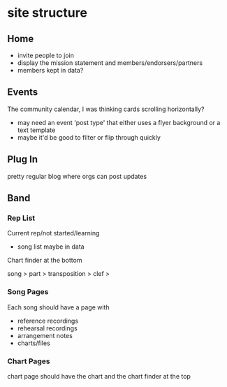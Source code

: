 ---
---

# site structure

## Home

- invite people to join
- display the mission statement and members/endorsers/partners
- members kept in data?

## Events

The community calendar, I was thinking cards scrolling horizontally?
- may need an event 'post type' that either uses a flyer background or a text template
- maybe it'd be good to filter or flip through quickly

## Plug In
pretty regular blog where orgs can post updates

## Band

### Rep List

Current rep/not started/learning
- song list maybe in data

Chart finder at the bottom

song > part > transposition > clef >

### Song Pages
Each song should have a page with
 - reference recordings
 - rehearsal recordings
 - arrangement notes
 - charts/files

### Chart Pages
	
chart page should have the chart and the chart finder at the top
	
